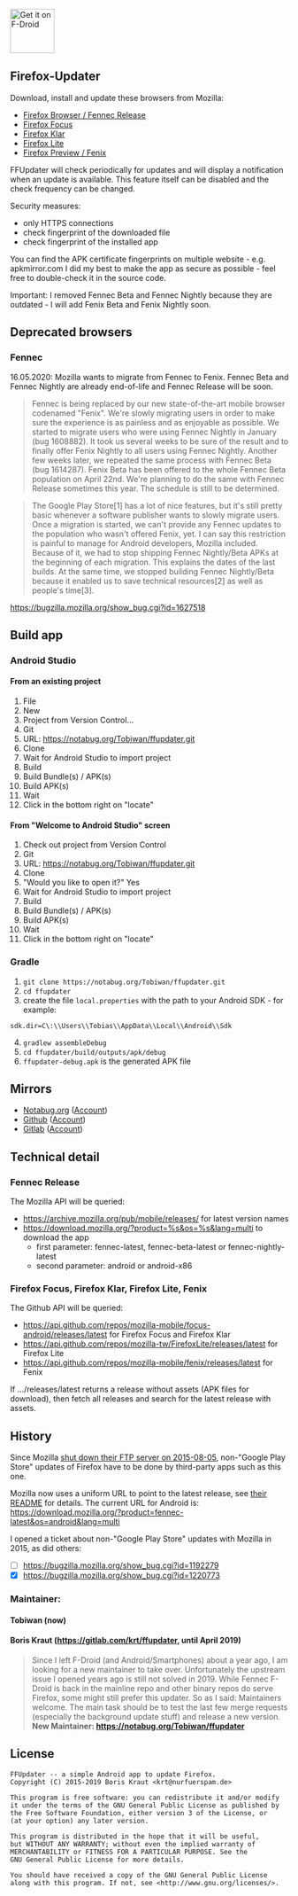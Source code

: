 [<img src="https://f-droid.org/badge/get-it-on.png" alt="Get it on F-Droid" height="80">](https://f-droid.org/app/de.marmaro.krt.ffupdater)

## Firefox-Updater

Download, install and update these browsers from Mozilla:
 - [Firefox Browser / Fennec Release](https://play.google.com/store/apps/details?id=org.mozilla.firefox)
 - [Firefox Focus](https://play.google.com/store/apps/details?id=org.mozilla.focus)
 - [Firefox Klar](https://play.google.com/store/apps/details?id=org.mozilla.klar)
 - [Firefox Lite](https://play.google.com/store/apps/details?id=org.mozilla.rocket)
 - [Firefox Preview / Fenix](https://play.google.com/store/apps/details?id=org.mozilla.fenix)

FFUpdater will check periodically for updates and will display a notification when an update is available. This feature itself can be disabled and the check frequency can be changed.

Security measures:
 - only HTTPS connections
 - check fingerprint of the downloaded file
 - check fingerprint of the installed app

You can find the APK certificate fingerprints on multiple website - e.g. apkmirror.com
I did my best to make the app as secure as possible - feel free to double-check it in the source code.

Important: I removed Fennec Beta and Fennec Nightly because they are outdated - I will add Fenix Beta and Fenix Nightly soon.

## Deprecated browsers

### Fennec
16.05.2020: Mozilla wants to migrate from Fennec to Fenix. Fennec Beta and Fennec Nightly are already end-of-life and Fennec Release will be soon.

>Fennec is being replaced by our new state-of-the-art mobile browser codenamed "Fenix". We're slowly migrating users in order to make sure the experience is as painless and as enjoyable as possible. We started to migrate users who were using Fennec Nightly in January (bug 1608882). It took us several weeks to be sure of the result and to finally offer Fenix Nightly to all users using Fennec Nightly. Another few weeks later, we repeated the same process with Fennec Beta (bug 1614287). Fenix Beta has been offered to the whole Fennec Beta population on April 22nd. We're planning to do the same with Fennec Release sometimes this year. The schedule is still to be determined.

 >The Google Play Store[1] has a lot of nice features, but it's still pretty basic whenever a software publisher wants to slowly migrate users. Once a migration is started, we can't provide any Fennec updates to the population who wasn't offered Fenix, yet. I can say this restriction is painful to manage for Android developers, Mozilla included. Because of it, we had to stop shipping Fennec Nightly/Beta APKs at the beginning of each migration. This explains the dates of the last builds. At the same time, we stopped building Fennec Nightly/Beta because it enabled us to save technical resources[2] as well as people's time[3].

https://bugzilla.mozilla.org/show_bug.cgi?id=1627518

## Build app

### Android Studio

#### From an existing project

 1. File
 2. New
 3. Project from Version Control...
 4. Git
 5. URL: https://notabug.org/Tobiwan/ffupdater.git
 6. Clone
 7. Wait for Android Studio to import project
 8. Build
 9. Build Bundle(s) / APK(s)
 10. Build APK(s)
 11. Wait
 12. Click in the bottom right on "locate"

#### From "Welcome to Android Studio" screen

 1. Check out project from Version Control
 2. Git
 3. URL: https://notabug.org/Tobiwan/ffupdater.git
 4. Clone
 5. "Would you like to open it?" Yes
 6. Wait for Android Studio to import project
 7. Build
 8. Build Bundle(s) / APK(s)
 9. Build APK(s)
 10. Wait
 11. Click in the bottom right on "locate"

### Gradle

 1. `git clone https://notabug.org/Tobiwan/ffupdater.git`
 2. `cd ffupdater`
 3. create the file `local.properties` with the path to your Android SDK - for example:
 ````
 sdk.dir=C\:\\Users\\Tobias\\AppData\\Local\\Android\\Sdk
 ````
 4. `gradlew assembleDebug`
 5. `cd ffupdater/build/outputs/apk/debug`
 6. `ffupdater-debug.apk` is the generated APK file


## Mirrors
 - [Notabug.org](https://notabug.org/Tobiwan/ffupdater) ([Account](https://notabug.org/Tobiwan))
 - [Github](https://github.com/Tobi823/ffupdater) ([Account](https://github.com/Tobi823))
 - [Gitlab](https://gitlab.com/Tobiwan/ffupdater) ([Account](https://gitlab.com/Tobiwan))

## Technical detail

### Fennec Release

The Mozilla API will be queried:
 - https://archive.mozilla.org/pub/mobile/releases/ for latest version names
 - https://download.mozilla.org/?product=%s&os=%s&lang=multi to download the  app
   - first parameter: fennec-latest, fennec-beta-latest or fennec-nightly-latest
   - second parameter: android or android-x86

### Firefox Focus, Firefox Klar, Firefox Lite, Fenix

The Github API will be queried:
 - https://api.github.com/repos/mozilla-mobile/focus-android/releases/latest for Firefox Focus and Firefox Klar
 - https://api.github.com/repos/mozilla-tw/FirefoxLite/releases/latest for Firefox Lite
 - https://api.github.com/repos/mozilla-mobile/fenix/releases/latest for Fenix
 
If .../releases/latest returns a release without assets (APK files for download), then fetch all releases and search
for the latest release with assets.

## History

Since Mozilla [shut down their FTP server on 2015-08-05](https://blog.mozilla.org/it/2015/07/27/product-delivery-migration-what-is-changing-when-its-changing-and-the-impacts/), non-"Google Play Store" updates of Firefox have to be done by third-party apps such as this one.


Mozilla now uses a uniform URL to point to the latest release, see [their README](https://archive.mozilla.org/pub/mobile/releases/latest/README.txt) for details. The current URL for Android is: https://download.mozilla.org/?product=fennec-latest&os=android&lang=multi

I opened a ticket about non-"Google Play Store" updates with Mozilla in 2015, as did others:

- [ ] https://bugzilla.mozilla.org/show_bug.cgi?id=1192279
- [x] https://bugzilla.mozilla.org/show_bug.cgi?id=1220773

### Maintainer:

#### Tobiwan (now)

#### Boris Kraut (https://gitlab.com/krt/ffupdater, until April 2019)
> Since I left F-Droid (and Android/Smartphones) about a year ago, I am looking for a new maintainer to take over. Unfortunately the upstream issue I opened years ago is still not solved in 2019. While Fennec F-Droid is back in the mainline repo and other binary repos do serve Firefox, some might still prefer this updater. So as I said: Maintainers welcome. The main task should be to test the last few merge requests (especially the background update stuff) and release a new version.
> **New Maintainer: https://notabug.org/Tobiwan/ffupdater**

## License

````
FFUpdater -- a simple Android app to update Firefox.
Copyright (C) 2015-2019 Boris Kraut <krt@nurfuerspam.de>

This program is free software: you can redistribute it and/or modify
it under the terms of the GNU General Public License as published by
the Free Software Foundation, either version 3 of the License, or
(at your option) any later version.

This program is distributed in the hope that it will be useful,
but WITHOUT ANY WARRANTY; without even the implied warranty of
MERCHANTABILITY or FITNESS FOR A PARTICULAR PURPOSE. See the
GNU General Public License for more details.

You should have received a copy of the GNU General Public License
along with this program. If not, see <http://www.gnu.org/licenses/>.
````
